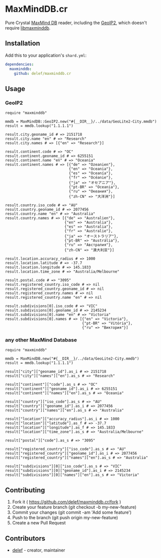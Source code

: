 # MaxMindDB.cr

Pure Crystal [MaxMind DB](http://maxmind.github.io/MaxMind-DB/) reader, including the [GeoIP2](http://dev.maxmind.com/geoip/geoip2/downloadable/), which doesn't require [libmaxminddb](https://github.com/maxmind/libmaxminddb).

## Installation

Add this to your application's `shard.yml`:

```yaml
dependencies:
  maxminddb:
    github: delef/maxminddb.cr
```

## Usage

### GeoIP2
```crystal
require "maxminddb"

mmdb = MaxMindDB::GeoIP2.new("#{__DIR__}/../data/GeoLite2-City.mmdb")
result = mmdb.lookup("1.1.1.1")

result.city.geoname_id # => 2151718
result.city.name "en" # => "Research"
result.city.names # => [{"en" => "Research"}]

result.continent.code # => "OC"
result.continent.geoname_id # => 6255151
result.continent.name "en" # => "Oceania"
result.continent.names # => [{"de" => "Ozeanien"},
                             {"en" => "Oceania"},
                             {"es" => "Oceanía"},
                             {"fr" => "Océanie"},
                             {"ja" => "オセアニア"},
                             {"pt-BR" => "Oceania"},
                             {"ru" => "Океания"},
                             {"zh-CN" => "大洋洲"}]

result.country.iso_code # => "AU"
result.country.geoname_id # => 2077456
result.country.name "en" # => "Australia"
result.country.names # => [{"de" => "Australien"},
                           {"en" => "Australia"},
                           {"es" => "Australia"},
                           {"fr" => "Australie"},
                           {"ja" => "オーストラリア"},
                           {"pt-BR" => "Austrália"},
                           {"ru" => "Австралия"},
                           {"zh-CN" => "澳大利亚"}]

result.location.accuracy_radius # => 1000
result.location.latitude # => -37.7
result.location.longitude # => 145.1833
result.location.time_zone # => "Australia/Melbourne"

result.postal.code # => "3095"
result.registered_country.iso_code # => nil
result.registered_country.geoname_id # => nil
result.registered_country.names # => nil
result.registered_country.name "en" # => nil

result.subdivisions[0].iso_code # => "VIC"
result.subdivisions[0].geoname_id # => 2145234
result.subdivisions[0].name "en" # => "Victoria"
result.subdivisions[0].names # => [{"en" => "Victoria"},
                                   {"pt-BR" => "Vitória"},
                                   {"ru" => "Виктория"}]
```

### any other MaxMind Database

```crystal
require "maxminddb"

mmdb = MaxMindDB.new("#{__DIR__}/../data/GeoLite2-City.mmdb")
result = mmdb.lookup("1.1.1.1")

result["city"]["geoname_id"].as_i # => 2151718
result["city"]["names"]["en"].as_s # => "Research"

result["continent"]["code"].as_s # => "OC"
result["continent"]["geoname_id"].as_i # => 6255151
result["continent"]["names"]["en"].as_s # => "Oceania"

result["country"]["iso_code"].as_s # => "AU"
result["country"]["geoname_id"].as_i # => 2077456
result["country"]["names"]["en"].as_s # => "Australia"

result["location"]["accuracy_radius"].as_i # => 1000
result["location"]["latitude"].as_f # => -37.7
result["location"]["longitude"].as_f # => 145.1833
result["location"]["time_zone"].as_s # => "Australia/Melbourne"

result["postal"]["code"].as_s # => "3095"

result["registered_country"]["iso_code"].as_s # => "AU"
result["registered_country"]["geoname_id"].as_i # => 2077456
result["registered_country"]["names"]["en"].as_s # => "Australia"

result["subdivisions"][0]["iso_code"].as_s # => "VIC"
result["subdivisions"][0]["geoname_id"].as_i # => 2145234
result["subdivisions"][0]["names"]["en"].as_s # => "Victoria"
```

## Contributing

1. Fork it ( https://github.com/delef/maxminddb.cr/fork )
2. Create your feature branch (git checkout -b my-new-feature)
3. Commit your changes (git commit -am 'Add some feature')
4. Push to the branch (git push origin my-new-feature)
5. Create a new Pull Request

## Contributors

- [delef](https://github.com/delef) - creator, maintainer
